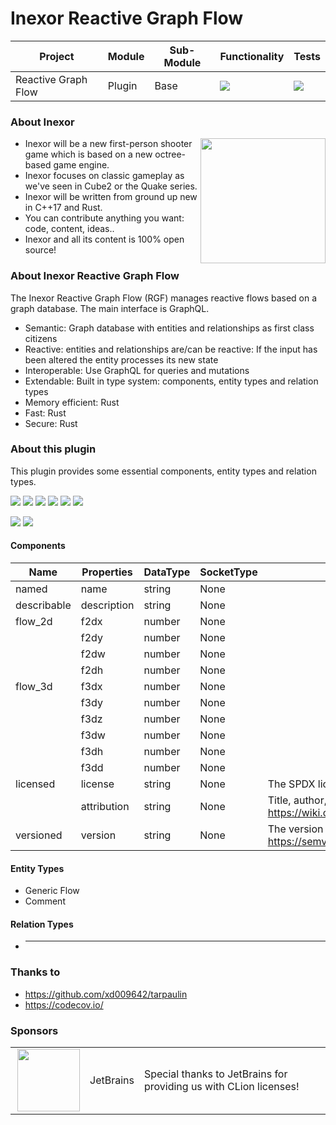 # Inexor Reactive Graph Flow

| Project             | Module | Sub-Module | Functionality                                                        | Tests                                                                                                                                                |
|---------------------|--------|------------|----------------------------------------------------------------------|------------------------------------------------------------------------------------------------------------------------------------------------------|
| Reactive Graph Flow | Plugin | Base       | <img src="https://img.shields.io/badge/state-completed-brightgreen"> | [<img src="https://img.shields.io/codecov/c/github/aschaeffer/inexor-rgf-plugin-base">](https://app.codecov.io/gh/aschaeffer/inexor-rgf-plugin-base) |

### About Inexor

<a href="https://inexor.org/">
<img align="right" width="200" height="200" src="https://raw.githubusercontent.com/inexorgame/inexor-rgf-plugin-base/main/docs/images/inexor_2.png">
</a>

* Inexor will be a new first-person shooter game which is based on a new octree-based game engine.
* Inexor focuses on classic gameplay as we've seen in Cube2 or the Quake series.
* Inexor will be written from ground up new in C++17 and Rust.
* You can contribute anything you want: code, content, ideas..
* Inexor and all its content is 100% open source!

### About Inexor Reactive Graph Flow

The Inexor Reactive Graph Flow (RGF) manages reactive flows based on a graph database. The main interface is GraphQL.

* Semantic: Graph database with entities and relationships as first class citizens
* Reactive: entities and relationships are/can be reactive: If the input has been altered the entity processes its new state
* Interoperable: Use GraphQL for queries and mutations
* Extendable: Built in type system: components, entity types and relation types
* Memory efficient: Rust
* Fast: Rust
* Secure: Rust

### About this plugin

This plugin provides some essential components, entity types and relation types.

[<img src="https://img.shields.io/badge/Language-Rust-brightgreen">](https://www.rust-lang.org/)
[<img src="https://img.shields.io/badge/Platforms-Linux%20%26%20Windows-brightgreen">]()
[<img src="https://img.shields.io/github/workflow/status/inexorgame/inexor-rgf-plugin-base/Rust">](https://github.com/inexorgame/inexor-rgf-plugin-base/actions?query=workflow%3ARust)
[<img src="https://img.shields.io/github/last-commit/inexorgame/inexor-rgf-plugin-base">]()
[<img src="https://img.shields.io/github/languages/code-size/inexorgame/inexor-rgf-plugin-base">]()
[<img src="https://img.shields.io/codecov/c/github/aschaeffer/inexor-rgf-plugin-base">](https://app.codecov.io/gh/aschaeffer/inexor-rgf-plugin-base)

[<img src="https://img.shields.io/github/license/inexorgame/inexor-rgf-plugin-base">](https://github.com/inexorgame/inexor-rgf-plugin-base/blob/main/LICENSE)
[<img src="https://img.shields.io/discord/698219248954376256?logo=discord">](https://discord.com/invite/acUW8k7)

#### Components

| Name        | Properties   | DataType | SocketType | Description                                                                                                                             |
|-------------|--------------|----------|------------|-----------------------------------------------------------------------------------------------------------------------------------------|
| named       | name         | string   | None       |                                                                                                                                         |
| describable | description  | string   | None       |                                                                                                                                         |
| flow_2d     | f2dx         | number   | None       |                                                                                                                                         |
|             | f2dy         | number   | None       |                                                                                                                                         |
|             | f2dw         | number   | None       |                                                                                                                                         |
|             | f2dh         | number   | None       |                                                                                                                                         |
| flow_3d     | f3dx         | number   | None       |                                                                                                                                         |
|             | f3dy         | number   | None       |                                                                                                                                         |
|             | f3dz         | number   | None       |                                                                                                                                         |
|             | f3dw         | number   | None       |                                                                                                                                         |
|             | f3dh         | number   | None       |                                                                                                                                         |
|             | f3dd         | number   | None       |                                                                                                                                         |
| licensed    | license      | string   | None       | The SPDX license identifier. See: https://spdx.org/licenses/                                                                            |
|             | attribution  | string   | None       | Title, author, source and license. Best practices for attribution: https://wiki.creativecommons.org/wiki/best_practices_for_attribution |
| versioned   | version      | string   | None       | The version number. Use semantic versioning. See: https://semver.org/                                                                   |

#### Entity Types

* Generic Flow
* Comment

#### Relation Types

* ---

### Thanks to

* https://github.com/xd009642/tarpaulin
* https://codecov.io/

### Sponsors

| | | |
| --- | --- | --- |
| <a href="https://www.jetbrains.com/?from=github.com/inexorgame"><img align="right" width="100" height="100" src="https://raw.githubusercontent.com/inexorgame/inexor-rgf-plugin-logical/main/docs/images/icon_CLion.svg"></a> | JetBrains | Special thanks to JetBrains for providing us with CLion licenses! |
